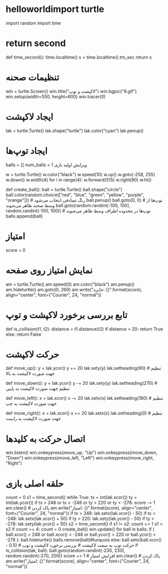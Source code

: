 # helloworldimport turtle
import random
import time


# return second
def time_second():
    time.localtime()
    s = time.localtime().tm_sec
    return s


# تنظیمات صحنه
win = turtle.Screen()
win.title("لاکپشت و توپ")
win.bgpic("9.gif")
win.setup(width=550, height=600)
win.tracer(0)

# ایجاد لاکپشت
lak = turtle.Turtle()
lak.shape("turtle")
lak.color("cyan")
lak.penup()

# ایجاد توپ‌ها
balls = []
num_balls = 1 ویرایش اولیه بازی


w = turtle.Turtle()
w.color("black")
w.speed(10)
w.up()
w.goto(-258, 255)
w.down()
w.width(4)
for i in range(4):
    w.forward(515)
    w.right(90)
w.ht()


def create_ball():
    ball = turtle.Turtle()
    ball.shape("circle")
    ball.color(random.choice(["red", "blue", "green", "yellow", "purple", "orange"]))  # رنگ تصادفی انتخاب می‌شود
    ball.penup()
    ball.goto(0, 0)  # توپ‌ها از وسط صحنه ظاهر می‌شوند
    ball.goto(random.randint(-100, 100), random.randint(-100, 100))  # توپ‌ها در محدوده اطراف وسط ظاهر می‌شوند
    balls.append(ball)


# امتیاز
score = 0

# نمایش امتیاز روی صفحه
am = turtle.Turtle()
am.speed(0)
am.color("black")
am.penup()
am.hideturtle()
am.goto(0, 260)
am.write("جایزه: {}".format(score), align="center", font=("Courier", 24, "normal"))


# تابع بررسی برخورد لاکپشت و توپ
def is_collision(t1, t2):
    distance = t1.distance(t2)
    if distance < 20:
        return True
    else:
        return False


# حرکت لاکپشت
def move_up():
    y = lak.ycor()
    y += 20
    lak.sety(y)
    lak.setheading(90)  # تنظیم جهت صورت لاکپشت به بالا

def move_down():
    y = lak.ycor()
    y -= 20
    lak.sety(y)
    lak.setheading(270)  # تنظیم جهت صورت لاکپشت به پایین

def move_left():
    x = lak.xcor()
    x -= 20
    lak.setx(x)
    lak.setheading(180)  # تنظیم جهت صورت لاکپشت به چپ

def move_right():
    x = lak.xcor()
    x += 20
    lak.setx(x)
    lak.setheading(0)  # تنظیم جهت صورت لاکپشت به راست



# اتصال حرکت به کلیدها
win.listen()
win.onkeypress(move_up, "Up")
win.onkeypress(move_down, "Down")
win.onkeypress(move_left, "Left")
win.onkeypress(move_right, "Right")

# حلقه اصلی بازی
count = 0
s1 = time_second()
while True:
    tx = int(lak.xcor())
    ty = int(lak.ycor())
    if tx > 248 or tx < -248 or ty > 220 or ty < -278:
        score -= 1
        am.clear()  # پاک کردن
        am.write("امتیاز: {}".format(score), align="center", font=("Courier", 24, "normal"))
        if tx > 248:
            lak.setx(lak.xcor() - 50)
        if tx < -248:
            lak.setx(lak.xcor() + 50)
        if ty > 220:
            lak.sety(lak.ycor() - 50)
        if ty < -278:
            lak.sety(lak.ycor() + 50)
    s2 = time_second()
    if s1 != s2:
        count += 1
        s1 = s2
    if count == 4:
        count = 0
        create_ball()
    win.update()
    for ball in balls:
        if (
            ball.xcor() > 248
            or ball.xcor() < -248
            or ball.ycor() > 220
            or ball.ycor() < -278
        ):
            ball.hideturtle()
            balls.remove(ball)#turquois
        else:
            ball.setx(ball.xcor() - 0.5)  # حرکت توپ به سمت لاکپشت
            # بررسی برخورد لاکپشت و توپ
            if is_collision(lak, ball):
                ball.goto(random.randint(-230, 230), random.randint(-270, 200))
                score += 1  # افزایش امتیاز
                am.clear()  # پاک کردن
                am.write("امتیاز: {}".format(score), align="center", font=("Courier", 24, "normal"))
